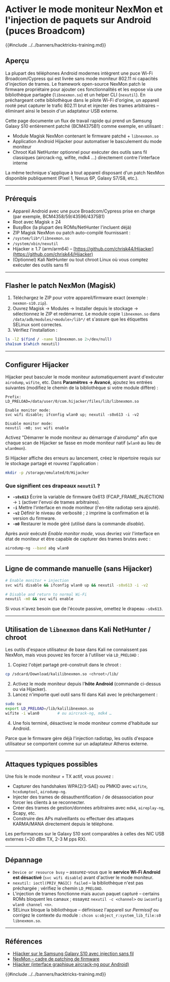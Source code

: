 # Activer le mode moniteur NexMon et l'injection de paquets sur Android (puces Broadcom)

{{#include ../../banners/hacktricks-training.md}}

## Aperçu
La plupart des téléphones Android modernes intègrent une puce Wi-Fi Broadcom/Cypress qui est livrée sans mode moniteur 802.11 ni capacités d'injection de trames. Le framework open-source NexMon patch le firmware propriétaire pour ajouter ces fonctionnalités et les expose via une bibliothèque partagée (`libnexmon.so`) et un helper CLI (`nexutil`). En préchargeant cette bibliothèque dans le pilote Wi-Fi d'origine, un appareil rooté peut capturer le trafic 802.11 brut et injecter des trames arbitraires – éliminant ainsi le besoin d'un adaptateur USB externe.

Cette page documente un flux de travail rapide qui prend un Samsung Galaxy S10 entièrement patché (BCM4375B1) comme exemple, en utilisant :

* Module Magisk NexMon contenant le firmware patché + `libnexmon.so`
* Application Android Hijacker pour automatiser le basculement du mode moniteur
* Chroot Kali NetHunter optionnel pour exécuter des outils sans fil classiques (aircrack-ng, wifite, mdk4 …) directement contre l'interface interne

La même technique s'applique à tout appareil disposant d'un patch NexMon disponible publiquement (Pixel 1, Nexus 6P, Galaxy S7/S8, etc.).

---

## Prérequis
* Appareil Android avec une puce Broadcom/Cypress prise en charge (par exemple, BCM4358/59/43596/4375B1)
* Root avec Magisk ≥ 24
* BusyBox (la plupart des ROMs/NetHunter l'incluent déjà)
* ZIP Magisk NexMon ou patch auto-compilé fournissant :
* `/system/lib*/libnexmon.so`
* `/system/xbin/nexutil`
* Hijacker ≥ 1.7 (arm/arm64) – [https://github.com/chrisk44/Hijacker](https://github.com/chrisk44/Hijacker)
* (Optionnel) Kali NetHunter ou tout chroot Linux où vous comptez exécuter des outils sans fil

---

## Flasher le patch NexMon (Magisk)
1. Téléchargez le ZIP pour votre appareil/firmware exact (exemple : `nexmon-s10.zip`).
2. Ouvrez Magisk -> Modules -> Installer depuis le stockage -> sélectionnez le ZIP et redémarrez.
Le module copie `libnexmon.so` dans `/data/adb/modules/<module>/lib*/` et s'assure que les étiquettes SELinux sont correctes.
3. Vérifiez l'installation :
```bash
ls -lZ $(find / -name libnexmon.so 2>/dev/null)
sha1sum $(which nexutil)
```

---

## Configurer Hijacker
Hijacker peut basculer le mode moniteur automatiquement avant d'exécuter `airodump`, `wifite`, etc. Dans **Paramètres -> Avancé**, ajoutez les entrées suivantes (modifiez le chemin de la bibliothèque si votre module diffère) :
```
Prefix:
LD_PRELOAD=/data/user/0/com.hijacker/files/lib/libnexmon.so

Enable monitor mode:
svc wifi disable; ifconfig wlan0 up; nexutil -s0x613 -i -v2

Disable monitor mode:
nexutil -m0; svc wifi enable
```
Activez "Démarrer le mode moniteur au démarrage d'airodump" afin que chaque scan de Hijacker se fasse en mode moniteur natif (`wlan0` au lieu de `wlan0mon`).

Si Hijacker affiche des erreurs au lancement, créez le répertoire requis sur le stockage partagé et rouvrez l'application :
```bash
mkdir -p /storage/emulated/0/Hijacker
```
### Que signifient ces drapeaux `nexutil` ?
* **`-s0x613`**   Écrire la variable de firmware 0x613 (FCAP_FRAME_INJECTION) → `1` (activer l'envoi de trames arbitraires).
* **`-i`**         Mettre l'interface en mode moniteur (l'en-tête radiotap sera ajouté).
* **`-v2`**        Définir le niveau de verbosité ; `2` imprime la confirmation et la version du firmware.
* **`-m0`**        Restaurer le mode géré (utilisé dans la commande *disable*).

Après avoir exécuté *Enable monitor mode*, vous devriez voir l'interface en état de moniteur et être capable de capturer des trames brutes avec :
```bash
airodump-ng --band abg wlan0
```
---

## Ligne de commande manuelle (sans Hijacker)
```bash
# Enable monitor + injection
svc wifi disable && ifconfig wlan0 up && nexutil -s0x613 -i -v2

# Disable and return to normal Wi-Fi
nexutil -m0 && svc wifi enable
```
Si vous n'avez besoin que de l'écoute passive, omettez le drapeau `-s0x613`.

---

## Utilisation de `libnexmon` dans Kali NetHunter / chroot
Les outils d'espace utilisateur de base dans Kali ne connaissent pas NexMon, mais vous pouvez les forcer à l'utiliser via `LD_PRELOAD` :

1. Copiez l'objet partagé pré-construit dans le chroot :
```bash
cp /sdcard/Download/kalilibnexmon.so <chroot>/lib/
```
2. Activez le mode moniteur depuis l'**hôte Android** (commande ci-dessus ou via Hijacker).
3. Lancez n'importe quel outil sans fil dans Kali avec le préchargement :
```bash
sudo su
export LD_PRELOAD=/lib/kalilibnexmon.so
wifite -i wlan0        # ou aircrack-ng, mdk4 …
```
4. Une fois terminé, désactivez le mode moniteur comme d'habitude sur Android.

Parce que le firmware gère déjà l'injection radiotap, les outils d'espace utilisateur se comportent comme sur un adaptateur Atheros externe.

---

## Attaques typiques possibles
Une fois le mode moniteur + TX actif, vous pouvez :
* Capturer des handshakes WPA(2/3-SAE) ou PMKID avec `wifite`, `hcxdumptool`, `airodump-ng`.
* Injecter des trames de désauthentification / de désassociation pour forcer les clients à se reconnecter.
* Créer des trames de gestion/données arbitraires avec `mdk4`, `aireplay-ng`, Scapy, etc.
* Construire des APs malveillants ou effectuer des attaques KARMA/MANA directement depuis le téléphone.

Les performances sur le Galaxy S10 sont comparables à celles des NIC USB externes (~20 dBm TX, 2-3 M pps RX).

---

## Dépannage
* `Device or resource busy` – assurez-vous que le **service Wi-Fi Android est désactivé** (`svc wifi disable`) avant d'activer le mode moniteur.
* `nexutil: ioctl(PRIV_MAGIC) failed` – la bibliothèque n'est pas préchargée ; vérifiez le chemin `LD_PRELOAD`.
* L'injection de trames fonctionne mais aucun paquet capturé – certains ROMs bloquent les canaux ; essayez `nexutil -c <channel>` ou `iwconfig wlan0 channel <n>`.
* SELinux bloque la bibliothèque – définissez l'appareil sur *Permissif* ou corrigez le contexte du module : `chcon u:object_r:system_lib_file:s0 libnexmon.so`.

---

## Références
* [Hijacker sur le Samsung Galaxy S10 avec injection sans fil](https://forums.kali.org/t/hijacker-on-the-samsung-galaxy-s10-with-wireless-injection/10305)
* [NexMon – cadre de patching de firmware](https://github.com/seemoo-lab/nexmon)
* [Hijacker (interface graphique aircrack-ng pour Android)](https://github.com/chrisk44/Hijacker)

{{#include ../../banners/hacktricks-training.md}}
